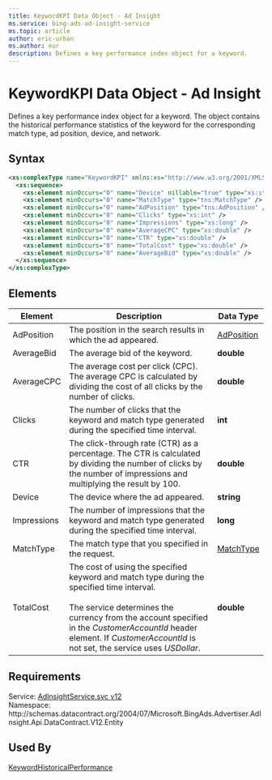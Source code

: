 ```yaml
---
title: KeywordKPI Data Object - Ad Insight
ms.service: bing-ads-ad-insight-service
ms.topic: article
author: eric-urban
ms.author: eur
description: Defines a key performance index object for a keyword.
---
```

# KeywordKPI Data Object - Ad Insight
Defines a key performance index object for a keyword. The object contains the historical performance statistics of the keyword for the corresponding match type, ad position, device, and network.

## Syntax
```xml
<xs:complexType name="KeywordKPI" xmlns:xs="http://www.w3.org/2001/XMLSchema">
  <xs:sequence>
    <xs:element minOccurs="0" name="Device" nillable="true" type="xs:string" />
    <xs:element minOccurs="0" name="MatchType" type="tns:MatchType" />
    <xs:element minOccurs="0" name="AdPosition" type="tns:AdPosition" />
    <xs:element minOccurs="0" name="Clicks" type="xs:int" />
    <xs:element minOccurs="0" name="Impressions" type="xs:long" />
    <xs:element minOccurs="0" name="AverageCPC" type="xs:double" />
    <xs:element minOccurs="0" name="CTR" type="xs:double" />
    <xs:element minOccurs="0" name="TotalCost" type="xs:double" />
    <xs:element minOccurs="0" name="AverageBid" type="xs:double" />
  </xs:sequence>
</xs:complexType>
```

## <a name="elements"></a>Elements

|Element|Description|Data Type|
|-----------|---------------|-------------|
|<a name="adposition"></a>AdPosition|The position in the search results in which the ad appeared.|[AdPosition](adposition.md)|
|<a name="averagebid"></a>AverageBid|The average bid of the keyword.|**double**|
|<a name="averagecpc"></a>AverageCPC|The average cost per click (CPC). The average CPC is calculated by dividing the cost of all clicks by the number of clicks.|**double**|
|<a name="clicks"></a>Clicks|The number of clicks that the keyword and match type generated during the specified time interval.|**int**|
|<a name="ctr"></a>CTR|The click-through rate (CTR) as a percentage. The CTR is calculated by dividing the number of clicks by the number of impressions and multiplying the result by 100.|**double**|
|<a name="device"></a>Device|The device where the ad appeared.|**string**|
|<a name="impressions"></a>Impressions|The number of impressions that the keyword and match type generated during the specified time interval.|**long**|
|<a name="matchtype"></a>MatchType|The match type that you specified in the request.|[MatchType](matchtype.md)|
|<a name="totalcost"></a>TotalCost|The cost of using the specified keyword and match type during the specified time interval.<br /><br />The service determines the currency from the account specified in the *CustomerAccountId* header element. If *CustomerAccountId* is not set, the service uses *USDollar*.|**double**|

## Requirements
Service: [AdInsightService.svc v12](https://adinsight.api.bingads.microsoft.com/Api/Advertiser/AdInsight/v11/AdInsightService.svc)  
Namespace: http\://schemas.datacontract.org/2004/07/Microsoft.BingAds.Advertiser.AdInsight.Api.DataContract.V12.Entity  

## Used By
[KeywordHistoricalPerformance](keywordhistoricalperformance.md)  

